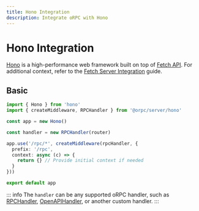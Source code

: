```yaml
---
title: Hono Integration
description: Integrate oRPC with Hono
---
```


# Hono Integration

[Hono](https://honojs.dev/) is a high-performance web framework built on top of [Fetch API](https://developer.mozilla.org/en-US/docs/Web/API/Fetch_API). For additional context, refer to the [Fetch Server Integration](/docs/integrations/fetch-server) guide.

## Basic

```ts
import { Hono } from 'hono'
import { createMiddleware, RPCHandler } from '@orpc/server/hono'

const app = new Hono()

const handler = new RPCHandler(router)

app.use('/rpc/*', createMiddleware(rpcHandler, {
  prefix: '/rpc',
  context: async (c) => {
    return {} // Provide initial context if needed
  }
}))

export default app
```

::: info
The `handler` can be any supported oRPC handler, such as [RPCHandler](/docs/rpc-handler), [OpenAPIHandler](/docs/openapi/openapi-handler), or another custom handler.
:::
